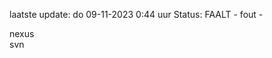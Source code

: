 laatste update: 
do 09-11-2023  0:44   uur 
Status: FAALT - fout - 
<div class="service R">nexus</div><div class="service R">svn</div>